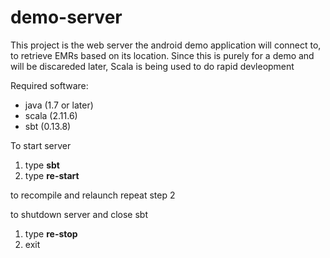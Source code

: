 # demo-server
This project is the web server the android demo application will connect to, to retrieve EMRs based on its location.
Since this is purely for a demo and will be discareded later, Scala is being used to do rapid devleopment

Required software:
<ul>
<li>java  (1.7 or later)</li>
<li>scala (2.11.6)</li>
<li>sbt   (0.13.8)</li>
</ul>
To start server
<ol>
<li>type <b>sbt</b></li>
<li>type <b>re-start</b></li>
</ol>
<p>
to recompile and relaunch repeat step 2
</p>
to shutdown server and close sbt
<ol>
<li>type <b>re-stop</b></li>
<li>exit</li>
</ol>